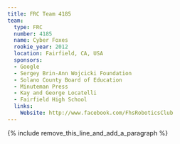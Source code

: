 ```yaml
---
title: FRC Team 4185
team:
  type: FRC
  number: 4185
  name: Cyber Foxes
  rookie_year: 2012
  location: Fairfield, CA, USA
  sponsors:
  - Google
  - Sergey Brin-Ann Wojcicki Foundation
  - Solano County Board of Education
  - Minuteman Press
  - Kay and George Locatelli
  - Fairfield High School
  links:
    Website: http://www.facebook.com/FhsRoboticsClub
---
```


{% include remove_this_line_and_add_a_paragraph %}